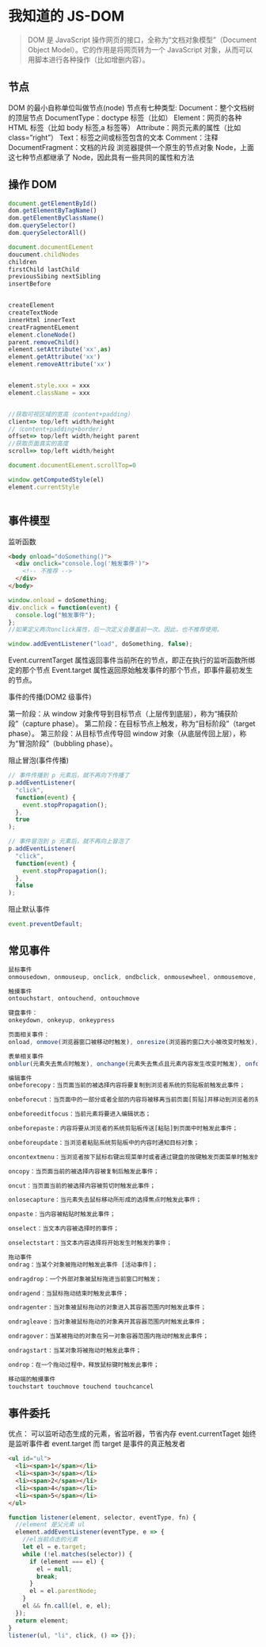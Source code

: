 # 我知道的 JS-DOM

> DOM 是 JavaScript 操作网页的接口，全称为“文档对象模型”（Document Object Model）。它的作用是将网页转为一个 JavaScript 对象，从而可以用脚本进行各种操作（比如增删内容）。

## 节点

DOM 的最小自称单位叫做节点(node)
节点有七种类型:
Document：整个文档树的顶层节点
DocumentType：doctype 标签（比如<!DOCTYPE html>）
Element：网页的各种 HTML 标签（比如 body 标签,a 标签等）
Attribute：网页元素的属性（比如 class=”right”）
Text：标签之间或标签包含的文本
Comment：注释
DocumentFragment：文档的片段
浏览器提供一个原生的节点对象 Node，上面这七种节点都继承了 Node，因此具有一些共同的属性和方法

<!--more-->

## 操作 DOM

```js
document.getElementById()
dom.getElementByTagName()
dom.getElementByClassName()
dom.querySelector()
dom.querySelectorAll()

document.documentELement
doucument.childNodes
children
firstChild lastChild
previousSibing nextSibling
insertBefore


createElement
createTextNode
innerHtml innerText
creatFragmentELement
element.cloneNode()
parent.removeChild()
element.setAttribute('xx',as)
element.getAttribute('xx')
element.removeAttribute('xx')


element.style.xxx = xxx
element.className = xxx


//获取可视区域的宽高（content+padding）
client=> top/left width/height
//（content+padding+border）
offset=> top/left width/height parent
//获取页面真实的高度
scroll=> top/left width/height

document.documentELement.scrollTop=0

window.getComputedStyle(el)
element.currentStyle



```

## 事件模型

监听函数

```html
<body onload="doSomething()">
  <div onclick="console.log('触发事件')">
    <!-- 不推荐 -->
  </div>
</body>
```

```javascript
window.onload = doSomething;
div.onclick = function(event) {
  console.log("触发事件");
};
//如果定义两次onclick属性，后一次定义会覆盖前一次。因此，也不推荐使用。
```

```javascript
window.addEventListener("load", doSomething, false);
```

Event.currentTarget 属性返回事件当前所在的节点，即正在执行的监听函数所绑定的那个节点
Event.target 属性返回原始触发事件的那个节点，即事件最初发生的节点。

事件的传播(DOM2 级事件)

第一阶段：从 window 对象传导到目标节点（上层传到底层），称为“捕获阶段”（capture phase）。
第二阶段：在目标节点上触发，称为“目标阶段”（target phase）。
第三阶段：从目标节点传导回 window 对象（从底层传回上层），称为“冒泡阶段”（bubbling phase）。

阻止冒泡(事件传播)

```javascript
// 事件传播到 p 元素后，就不再向下传播了
p.addEventListener(
  "click",
  function(event) {
    event.stopPropagation();
  },
  true
);

// 事件冒泡到 p 元素后，就不再向上冒泡了
p.addEventListener(
  "click",
  function(event) {
    event.stopPropagation();
  },
  false
);
```

阻止默认事件

```javascript
event.preventDefault;
```

## 常见事件

```js
鼠标事件
onmousedown, onmouseup, onclick, ondbclick, onmousewheel, onmousemove, onmouseover, onmouseout

触摸事件
ontouchstart, ontouchend, ontouchmove

键盘事件：
onkeydown, onkeyup, onkeypress

页面相关事件：
onload, onmove(浏览器窗口被移动时触发), onresize(浏览器的窗口大小被改变时触发), onscroll(滚动条位置发生变化时触发)

表单相关事件
onblur(元素失去焦点时触发), onchange(元素失去焦点且元素内容发生改变时触发), onfocus(元素获得焦点时触发), onreset(表单中 reset 属性被激活时触发), onsubmit(表单被提交时触发)；oninput(在 input 元素内容修改后立即被触发，兼容 IE9+)

编辑事件
onbeforecopy：当页面当前的被选择内容将要复制到浏览者系统的剪贴板前触发此事件；

onbeforecut：当页面中的一部分或者全部的内容将被移离当前页面[剪贴]并移动到浏览者的系统剪贴板时触发此事件；

onbeforeeditfocus：当前元素将要进入编辑状态；

onbeforepaste：内容将要从浏览者的系统剪贴板传送[粘贴]到页面中时触发此事件；

onbeforeupdate：当浏览者粘贴系统剪贴板中的内容时通知目标对象；

oncontextmenu：当浏览者按下鼠标右键出现菜单时或者通过键盘的按键触发页面菜单时触发的事件；

oncopy：当页面当前的被选择内容被复制后触发此事件；

oncut：当页面当前的被选择内容被剪切时触发此事件；

onlosecapture：当元素失去鼠标移动所形成的选择焦点时触发此事件；

onpaste：当内容被粘贴时触发此事件；

onselect：当文本内容被选择时的事件；

onselectstart：当文本内容选择将开始发生时触发的事件；

拖动事件
ondrag：当某个对象被拖动时触发此事件 [活动事件]；

ondragdrop：一个外部对象被鼠标拖进当前窗口时触发；

ondragend：当鼠标拖动结束时触发此事件；

ondragenter：当对象被鼠标拖动的对象进入其容器范围内时触发此事件；

ondragleave：当对象被鼠标拖动的对象离开其容器范围内时触发此事件；

ondragover：当某被拖动的对象在另一对象容器范围内拖动时触发此事件；

ondragstart：当某对象将被拖动时触发此事件；

ondrop：在一个拖动过程中，释放鼠标键时触发此事件；

移动端的触摸事件
touchstart touchmove touchend touchcancel
```

## 事件委托

优点：
可以监听动态生成的元素，省监听器，节省内存
event.currentTaget 始终是监听事件者
event.target 而 target 是事件的真正触发者

```html
<ul id="ul">
  <li><span>1</span></li>
  <li><span>3</span></li>
  <li><span>2</span></li>
  <li><span>4</span></li>
  <li><span>5</span></li>
</ul>
```

```javascript
function listener(element, selector, eventType, fn) {
  //element 是父元素 ul
  element.addEventListener(eventType, e => {
    //el当前点击的元素
    let el = e.target;
    while (!el.matches(selector)) {
      if (element === el) {
        el = null;
        break;
      }
      el = el.parentNode;
    }
    el && fn.call(el, e, el);
  });
  return element;
}
listener(ul, "li", click, () => {});
```
